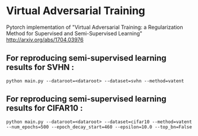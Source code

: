 # Virtual Adversarial Training

Pytorch implementation of "Virtual Adversarial Training: a Regularization Method for Supervised and Semi-Supervised Learning" http://arxiv.org/abs/1704.03976

## For reproducing semi-supervised learning results for SVHN :
```python main.py --dataroot=<dataroot> --dataset=svhn --method=vatent```
  
## For reproducing semi-supervised learning results for CIFAR10 :
```python main.py --dataroot=<dataroot> --dataset=cifar10 --method=vatent --num_epochs=500 --epoch_decay_start=460 --epsilon=10.0 --top_bn=False```
